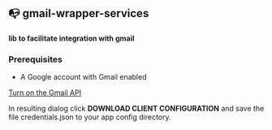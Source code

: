 ## :mailbox_with_no_mail: gmail-wrapper-services
#### lib to facilitate integration with gmail

### Prerequisites
* A Google account with Gmail enabled


[Turn on the Gmail API](https://developers.google.com/gmail/api/quickstart/nodejs#step_1_turn_on_the)

In resulting dialog click **DOWNLOAD CLIENT CONFIGURATION** and save the file credentials.json to your app config directory. 
